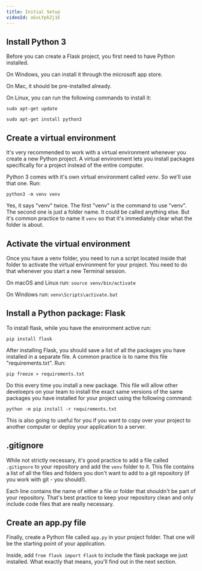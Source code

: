 ```yaml
---
title: Initial Setup
videoId: oGvLYpkZj1E
---
```


## Install Python 3

Before you can create a Flask project, you first need to have Python installed. 

On Windows, you can install it through the microsoft app store. 

On Mac, it should be pre-installed already.

On Linux, you can run the following commands to install it: 

```
sudo apt-get update

sudo apt-get install python3
```

## Create a virtual environment

It's very recommended to work with a virtual environment whenever you create a new Python project. A virtual environment lets you install packages specifically for a project instead of the entire computer. 

Python 3 comes with it's own virtual environment called _venv_. So we'll use that one. Run: 

```
python3 -m venv venv
```

Yes, it says "venv" twice. The first "venv" is the command to use "venv". The second one is just a folder name. It could be called anything else. But it's common practice to name it `venv` so that it's immediately clear what the folder is about. 

## Activate the virtual environment

Once you have a venv folder, you need to run a script located inside that folder to activate the virtual environment for your project. You need to do that whenever you start a new Terminal session. 

On macOS and Linux run: `source venv/bin/activate`

On Windows run: `venv\Scripts\activate.bat`

## Install a Python package: Flask

To install flask, while you have the environment active run: 

```
pip install flask
```

After installing Flask, you should save a list of all the packages you have installed in a separate file. A common practice is to name this file "requirements.txt". Run: 

```
pip freeze > requirements.txt
```

Do this every time you install a new package. This file will allow other develoeprs on your team to install the exact same versions of the same packages you have installed for your project using the following command: 

```
python -m pip install -r requirements.txt
```

This is also going to useful for you if you want to copy over your project to another computer or deploy your application to a server. 

## .gitignore

While not strictly necessary, it's good practice to add a file called `.gitignore` to your repository and add the `venv` folder to it. This file contains a list of all the files and folders you don't want to add to a git repository (if you work with git - you should!).

Each line contains the name of either a file or folder that shouldn't be part of your repository. That's best practice to keep your repository clean and only include code files that are really necessary. 

## Create an app.py file

Finally, create a Python file called `app.py` in your project folder. That one will be the starting point of your application. 

Inside, add `from flask import Flask` to include the flask package we just installed. What exactly that means, you'll find out in the next section.